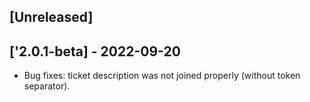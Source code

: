 ## [Unreleased]

## ['2.0.1-beta] - 2022-09-20
* Bug fixes: ticket description was not joined properly (without token separator).
